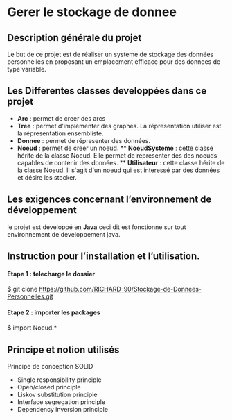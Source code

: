 # Gerer le stockage de donnee
## Description générale du projet
Le but de ce projet est de réaliser un systeme de stockage des données personnelles en proposant un emplacement efficace pour des donnees de type variable.

## Les Differentes classes developpées dans ce projet
* **Arc** : permet de creer des arcs 
* **Tree** : permet d'implémenter des graphes. La répresentation utiliser est la répresentation ensembliste.
* **Donnee** : permet de répresenter des données.
* **Noeud** : permet de creer un noeud. 
** **NoeudSysteme** : cette classe hérite de la classe Noeud. Elle permet de representer des des noeuds capables de contenir des données.
** **Utilisateur** : cette classe hérite de la classe Noeud. Il s'agit d'un noeud qui est interessé par des données et désire les stocker.

## Les exigences concernant l’environnement de développement
le projet est developpé en **Java** ceci dit est fonctionne sur tout environnement de developpement java.

## Instruction pour l’installation et l’utilisation.
#### Etape 1 : telecharge le dossier 
$ git clone https://github.com/RICHARD-90/Stockage-de-Donnees-Personnelles.git

#### Etape 2 : importer les packages
$ import Noeud.*

## Principe et notion utilisés

Principe de conception SOLID
* Single responsibility principle
* Open/closed principle
* Liskov substitution principle
* Interface segregation principle
* Dependency inversion principle

